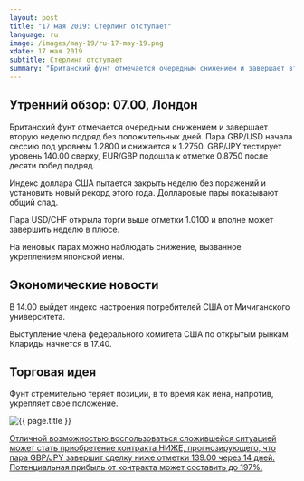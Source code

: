 ```yaml
---
layout: post
title: "17 мая 2019: Стерлинг отступает"
language: ru
image: /images/may-19/ru-17-may-19.png
xdate: 17 мая 2019
subtitle: Стерлинг отступает
summary: "Британский фунт отмечается очередным снижением и завершает вторую неделю подряд без положительных дней. Пара GBP/USD начала сессию под уровнем 1.2800 и снижается к 1.2750. GBP/JPY тестирует уровень 140.00 сверху, EUR/GBP подошла к отметке 0.8750 после десяти побед подряд"
---
```

## Утренний обзор: 07.00, Лондон
 
Британский фунт отмечается очередным снижением и завершает вторую неделю подряд без положительных дней. Пара GBP/USD начала сессию под уровнем 1.2800 и снижается к 1.2750. GBP/JPY тестирует уровень 140.00 сверху, EUR/GBP подошла к отметке 0.8750 после десяти побед подряд.

Индекс доллара США пытается закрыть неделю без поражений и установить новый рекорд этого года. Долларовые пары показывают общий спад.

Пара USD/CHF открыла торги выше отметки 1.0100 и вполне может завершить неделю в плюсе.

На иеновых парах можно наблюдать снижение, вызванное укреплением японской иены.
 
## Экономические новости
 
В 14.00 выйдет индекс настроения потребителей США от Мичиганского университета.

Выступление члена федерального комитета США по открытым рынкам Клариды начнется в 17.40.
 
## Торговая идея
 
Фунт стремительно теряет позиции, в то время как иена, напротив, укрепляет свое положение.

<img src="{{ site.url }}/images/may-19/ru-17-may-19.png" alt="{{ page.title }}"  title="{{ page.title }}">

<a href="%LINK%%?currency=USD&amp;market=forex&underlying=frxGBPJPY&formname=higherlower&duration_amount=14&duration_units=d&amount=10&amount_type=stake&expiry_type=duration&barrier=139" target="_blank" rel="noopener noreferrer nofollow">Отличной возможностью воспользоваться сложившейся ситуацией может стать приобретение контракта НИЖЕ, прогнозирующего, что пара GBP/JPY завершит сделку ниже отметки 139.00 через 14 дней. Потенциальная прибыль от контракта может составить до 197%.</a>
